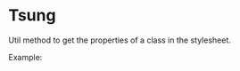 Tsung
=====

Util method to get the properties of a class in the stylesheet.

Example:

<pre>

<style>

.change_opacity
{
  opacity:0
}

.header .margin
{
  margin-top:"10px";
  margin-left:"10px";
}

</pre>

</style>

<script type="text/javascript">
tsung("change_opacity"); //return {"opacity":"0"}
tsung(".header .margin"); //return {"margin-top":"10px", "margin-left":"10px"}
</script>
